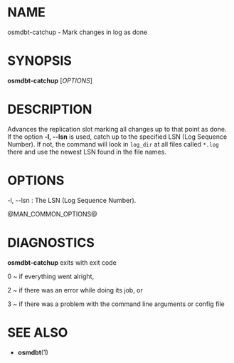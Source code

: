 
# NAME

osmdbt-catchup - Mark changes in log as done


# SYNOPSIS

**osmdbt-catchup** \[*OPTIONS*\]


# DESCRIPTION

Advances the replication slot marking all changes up to that point as done.
If the option **-l, \--lsn** is used, catch up to the specified LSN (Log
Sequence Number). If not, the command will look in `log_dir` at all files
called `*.log` there and use the newest LSN found in the file names.


# OPTIONS

-l, \--lsn
:   The LSN (Log Sequence Number).

@MAN_COMMON_OPTIONS@

# DIAGNOSTICS

**osmdbt-catchup** exits with exit code

0
  ~ if everything went alright,

2
  ~ if there was an error while doing its job, or

3
  ~ if there was a problem with the command line arguments or config file


# SEE ALSO

* **osmdbt**(1)

